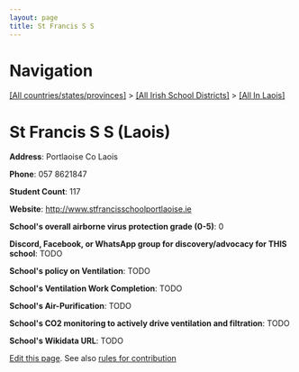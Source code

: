 ```yaml
---
layout: page
title: St Francis S S
---
```

# Navigation

[[All countries/states/provinces]](../../..) > [[All Irish School Districts]](../..) > [[All In Laois]](..)

# St Francis S S (Laois)

**Address**: Portlaoise Co Laois

**Phone**: 057 8621847

**Student Count**: 117

**Website**: <http://www.stfrancisschoolportlaoise.ie>

**School's overall airborne virus protection grade (0-5)**: 0

**Discord, Facebook, or WhatsApp group for discovery/advocacy for THIS school**: TODO

**School's policy on Ventilation**: TODO

**School's Ventilation Work Completion**: TODO

**School's Air-Purification**: TODO

**School's CO2 monitoring to actively drive ventilation and filtration**: TODO

**School's Wikidata URL**: TODO


[Edit this page](https://github.com/ventilate-schools/Ireland/edit/main/./Laois/St_Francis_S_S.md). See also [rules for contribution](../../../contribution-rules/)